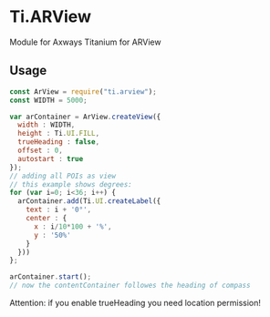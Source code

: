 # Ti.ARView

Module for Axways Titanium for ARView

## Usage

```javascript
const ArView = require("ti.arview");
const WIDTH = 5000;

var arContainer = ArView.createView({
  width : WIDTH,
  height : Ti.UI.FILL,
  trueHeading : false,
  offset : 0,
  autostart : true
});
// adding all POIs as view
// this example shows degrees:
for (var i=0; i<36; i++) {
  arContainer.add(Ti.UI.createLabel({
    text : i + '0°',
    center : {
      x : i/10*100 + '%',
      y : '50%'
    }
  }))
};

arContainer.start();
// now the contentContainer followes the heading of compass 
```

Attention: if you enable trueHeading you need location permission!
